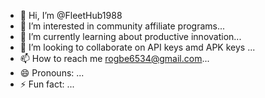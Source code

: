 - 👋 Hi, I’m @FleetHub1988
- 👀 I’m interested in community affiliate programs...
- 🌱 I’m currently learning about productive innovation...
- 💞️ I’m looking to collaborate on API keys amd APK keys ...
- 📫 How to reach me rogbe6534@gmail.com...
- 😄 Pronouns: ...
- ⚡ Fun fact: ...

<!---
FleetHub1988/FleetHub1988 is a ✨ special ✨ repository because its `README.md` (this file) appears on your GitHub profile.
You can click the Preview link to take a look at your changes.
--->
